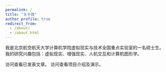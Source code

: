 ```yaml
---
permalink: /
title: "关于我"
author_profile: true
redirect_from: 
  - /about/
  - /about.html
---
```


我是北京航空航天大学计算机学院虚拟现实与技术全国重点实验室的一名硕士生。我的研究兴趣包括：虚拟现实、增强现实、人机交互和计算机图形学。

访问查看已发表文章。
访问查看项目介绍及演示。


